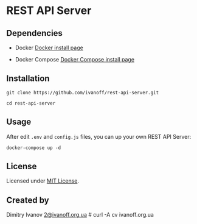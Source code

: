 # REST API Server

## Dependencies

- Docker [Docker install page](https://docs.docker.com/install)

- Docker Compose [Docker Compose install page](https://docs.docker.com/compose/install/)

## Installation

`git clone https://github.com/ivanoff/rest-api-server.git`

`cd rest-api-server`

## Usage

After edit `.env` and `config.js` files, you can up your own REST API Server:

`docker-compose up -d`

## License

Licensed under [MIT License](LICENSE).

## Created by

Dimitry Ivanov <2@ivanoff.org.ua> # curl -A cv ivanoff.org.ua

